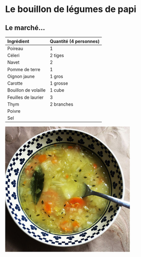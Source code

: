 # Le bouillon de légumes de papi


## Le marché...

|  Ingrédient                      | Quantité (4 personnes)|
| :--------------------------------| :------------------   |
| Poireau                          | 1                     |
| Céleri                           | 2 tiges               |
| Navet                            | 2                     |
| Pomme de terre                   | 1                     |
| Oignon jaune                     | 1 gros                |
| Carotte                          | 1 grosse              |
| Bouillon de volaille             | 1 cube                |
| Feuilles de laurier              | 3                     |
| Thym                             | 2 branches            |
| Poivre                           |                       |
| Sel                              |                       |

<img src="img/bouillon/img.jpg" width="400">